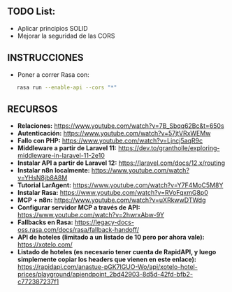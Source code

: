 ## TODO List:
- Aplicar principios SOLID
- Mejorar la seguridad de las CORS

## INSTRUCCIONES
- Poner a correr Rasa con:
 ```bash
    rasa run --enable-api --cors "*"
```

## RECURSOS
- **Relaciones:** https://www.youtube.com/watch?v=7B_Sbqq62Bc&t=650s
- **Autenticación:** https://www.youtube.com/watch?v=57jtVRxWEMw
- **Fallo con PHP:** https://www.youtube.com/watch?v=Ljncj5aqR9c
- **Middleware a partir de Laravel 11:** https://dev.to/grantholle/exploring-middleware-in-laravel-11-2e10
- **Instalar API a partir de Laravel 12:** https://laravel.com/docs/12.x/routing
- **Instalar n8n localmente:** https://www.youtube.com/watch?v=YHsN8jb8A8M
- **Tutorial LarAgent:** https://www.youtube.com/watch?v=Y7F4MoC5M8Y
- **Instalar Rasa:** https://www.youtube.com/watch?v=RVoFqxmG8p0
- **MCP + n8n:** https://www.youtube.com/watch?v=uXRkwwDTWdg
- **Configurar servidor MCP a través de API:** https://www.youtube.com/watch?v=2hwrxAbw-9Y
- **Fallbacks en Rasa:** https://legacy-docs-oss.rasa.com/docs/rasa/fallback-handoff/
- **API de hoteles (limitado a un listado de 10 pero por ahora vale):** https://xotelo.com/
- **Listado de hoteles (es necesario tener cuenta de RapidAPI, y luego simplemente copiar los headers que vienen en este enlace):** https://rapidapi.com/anastue-pGK7lGUO-Wo/api/xotelo-hotel-prices/playground/apiendpoint_2bd42903-8d5d-42fd-bfb2-c772387237f1

